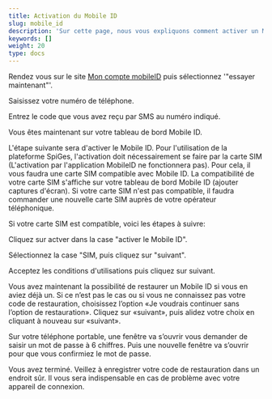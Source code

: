 ```yaml
---
title: Activation du Mobile ID
slug: mobile_id
description: 'Sur cette page, nous vous expliquons comment activer un Mobile ID. Cela vous permettra de vérifier votre identité lors de la connexion à eIAM.'
keywords: []
weight: 20
type: docs
---
```


Rendez vous sur le site [Mon compte mobileID](https://www.mobileid.ch/fr) puis sélectionnez '"essayer maintenant"'. 

Saisissez votre numéro de téléphone. 

Entrez le code que vous avez reçu par SMS au numéro indiqué. 

Vous êtes maintenant sur votre tableau de bord Mobile ID. 

L'étape suivante sera d'activer le Mobile ID. Pour l'utilisation de la plateforme SpiGes, l'activation doit nécessairement se faire par la carte SIM (L'activation par l'application MobileID ne fonctionnera pas). Pour cela, il vous faudra une carte SIM compatible avec Mobile ID. La compatibilité de votre carte SIM s'affiche sur votre tableau de bord Mobile ID (ajouter captures d'écran). Si votre carte SIM n'est pas compatible, il faudra commander une nouvelle carte SIM auprès de votre opérateur téléphonique.

Si votre carte SIM est compatible, voici les étapes à suivre: 

Cliquez sur actver dans la case "activer le Mobile ID". 

Sélectionnez la case "SIM, puis cliquez sur "suivant". 

Acceptez les conditions d'utilisations puis cliquez sur suivant.

Vous avez maintenant la possibilité de restaurer un Mobile ID si vous en aviez déjà un. Si ce n’est pas le cas ou si vous ne connaissez pas votre code de restauration, choisissez l’option «Je voudrais continuer sans l’option de restauration». Cliquez sur «suivant», puis alidez votre choix en cliquant à nouveau sur «suivant».

Sur votre téléphone portable, une fenêtre va s’ouvrir vous demander de saisir un mot de passe à 6 chiffres. Puis une nouvelle fenêtre va s’ouvrir pour que vous confirmiez le mot de passe. 

Vous avez terminé. Veillez à enregistrer votre code de restauration dans un endroit sûr. Il vous sera indispensable en cas de problème avec votre appareil de connexion. 
